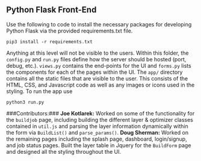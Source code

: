 ## Python Flask Front-End

Use the following to code to install the necessary packages for developing Python Flask via the provided requirements.txt file. 

`pip3 install -r requirements.txt`

Anything at this level will not be visible to the users. Within this folder, the `config.py` and `run.py` files define how the server should be hosted (port, debug, etc.). `views.py` contains the end-points for the UI and `forms.py` lists the components for each of the pages within the UI. The `app/` directory contains all the static files that are visible to the user. This consists of the HTML, CSS, and Javascript code as well as any images or icons used in the styling. To run the app use 

`python3 run.py`


###Contributors:###
__Joe Kotlarek:__ Worked on some of the functionality for the `buildjob` page, including building the different layer & optimizer classes contained in `util.js` and parsing the layer information dynamically within the form via `BuildList()` and `parse_params()`.
__Doug Sherman:__ Worked on the remaining pages including the splash page, dashboard, login/signup, and job status pages. Built the layer table in Jquery for the `BuildForm` page and designed all the styling throughout the UI.